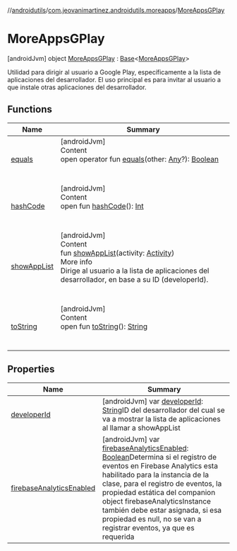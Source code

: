 //[androidutils](../../index.md)/[com.jeovanimartinez.androidutils.moreapps](../index.md)/[MoreAppsGPlay](index.md)



# MoreAppsGPlay  
 [androidJvm] object [MoreAppsGPlay](index.md) : [Base](../../com.jeovanimartinez.androidutils/-base/index.md)<[MoreAppsGPlay](index.md)> 

Utilidad para dirigir al usuario a Google Play, específicamente a la lista de aplicaciones del desarrollador. El uso principal es para invitar al usuario a que instale otras aplicaciones del desarrollador.

   


## Functions  
  
|  Name|  Summary| 
|---|---|
| <a name="kotlin/Any/equals/#kotlin.Any?/PointingToDeclaration/"></a>[equals](../../com.jeovanimartinez.androidutils.web/-system-web-browser/index.md#%5Bkotlin%2FAny%2Fequals%2F%23kotlin.Any%3F%2FPointingToDeclaration%2F%5D%2FFunctions%2F-1006092240)| <a name="kotlin/Any/equals/#kotlin.Any?/PointingToDeclaration/"></a>[androidJvm]  <br>Content  <br>open operator fun [equals](../../com.jeovanimartinez.androidutils.web/-system-web-browser/index.md#%5Bkotlin%2FAny%2Fequals%2F%23kotlin.Any%3F%2FPointingToDeclaration%2F%5D%2FFunctions%2F-1006092240)(other: [Any](https://kotlinlang.org/api/latest/jvm/stdlib/kotlin/-any/index.html)?): [Boolean](https://kotlinlang.org/api/latest/jvm/stdlib/kotlin/-boolean/index.html)  <br><br><br>
| <a name="kotlin/Any/hashCode/#/PointingToDeclaration/"></a>[hashCode](../../com.jeovanimartinez.androidutils.web/-system-web-browser/index.md#%5Bkotlin%2FAny%2FhashCode%2F%23%2FPointingToDeclaration%2F%5D%2FFunctions%2F-1006092240)| <a name="kotlin/Any/hashCode/#/PointingToDeclaration/"></a>[androidJvm]  <br>Content  <br>open fun [hashCode](../../com.jeovanimartinez.androidutils.web/-system-web-browser/index.md#%5Bkotlin%2FAny%2FhashCode%2F%23%2FPointingToDeclaration%2F%5D%2FFunctions%2F-1006092240)(): [Int](https://kotlinlang.org/api/latest/jvm/stdlib/kotlin/-int/index.html)  <br><br><br>
| <a name="com.jeovanimartinez.androidutils.moreapps/MoreAppsGPlay/showAppList/#android.app.Activity/PointingToDeclaration/"></a>[showAppList](show-app-list.md)| <a name="com.jeovanimartinez.androidutils.moreapps/MoreAppsGPlay/showAppList/#android.app.Activity/PointingToDeclaration/"></a>[androidJvm]  <br>Content  <br>fun [showAppList](show-app-list.md)(activity: [Activity](https://developer.android.com/reference/kotlin/android/app/Activity.html))  <br>More info  <br>Dirige al usuario a la lista de aplicaciones del desarrollador, en base a su ID (developerId).  <br><br><br>
| <a name="kotlin/Any/toString/#/PointingToDeclaration/"></a>[toString](../../com.jeovanimartinez.androidutils.web/-system-web-browser/index.md#%5Bkotlin%2FAny%2FtoString%2F%23%2FPointingToDeclaration%2F%5D%2FFunctions%2F-1006092240)| <a name="kotlin/Any/toString/#/PointingToDeclaration/"></a>[androidJvm]  <br>Content  <br>open fun [toString](../../com.jeovanimartinez.androidutils.web/-system-web-browser/index.md#%5Bkotlin%2FAny%2FtoString%2F%23%2FPointingToDeclaration%2F%5D%2FFunctions%2F-1006092240)(): [String](https://kotlinlang.org/api/latest/jvm/stdlib/kotlin/-string/index.html)  <br><br><br>


## Properties  
  
|  Name|  Summary| 
|---|---|
| <a name="com.jeovanimartinez.androidutils.moreapps/MoreAppsGPlay/developerId/#/PointingToDeclaration/"></a>[developerId](developer-id.md)| <a name="com.jeovanimartinez.androidutils.moreapps/MoreAppsGPlay/developerId/#/PointingToDeclaration/"></a> [androidJvm] var [developerId](developer-id.md): [String](https://kotlinlang.org/api/latest/jvm/stdlib/kotlin/-string/index.html)ID del desarrollador del cual se va a mostrar la lista de aplicaciones al llamar a showAppList   <br>
| <a name="com.jeovanimartinez.androidutils.moreapps/MoreAppsGPlay/firebaseAnalyticsEnabled/#/PointingToDeclaration/"></a>[firebaseAnalyticsEnabled](index.md#%5Bcom.jeovanimartinez.androidutils.moreapps%2FMoreAppsGPlay%2FfirebaseAnalyticsEnabled%2F%23%2FPointingToDeclaration%2F%5D%2FProperties%2F-1006092240)| <a name="com.jeovanimartinez.androidutils.moreapps/MoreAppsGPlay/firebaseAnalyticsEnabled/#/PointingToDeclaration/"></a> [androidJvm] var [firebaseAnalyticsEnabled](index.md#%5Bcom.jeovanimartinez.androidutils.moreapps%2FMoreAppsGPlay%2FfirebaseAnalyticsEnabled%2F%23%2FPointingToDeclaration%2F%5D%2FProperties%2F-1006092240): [Boolean](https://kotlinlang.org/api/latest/jvm/stdlib/kotlin/-boolean/index.html)Determina si el registro de eventos en Firebase Analytics esta habilitado para la instancia de la clase, para el registro de eventos, la propiedad estática del companion object firebaseAnalyticsInstance también debe estar asignada, si esa propiedad es null, no se van a registrar eventos, ya que es requerida   <br>

